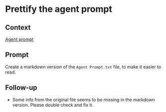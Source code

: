# Prettify the agent prompt

## Context
[Agent prompt](../ref/Agent%20Prompt.txt)

## Prompt
Create a markdown version of the `Agent Prompt.txt` file, to make it easier to read.

## Follow-up

- Some info from the original file seems to be missing in the markdown version. Please double check and fix it.
